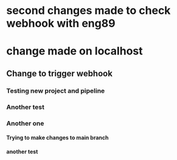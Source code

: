 # second changes made to check webhook with eng89
# change made on localhost 
## Change to trigger webhook
### Testing new project and pipeline
### Another test
### Another one
#### Trying to make changes to main branch
#### another test
